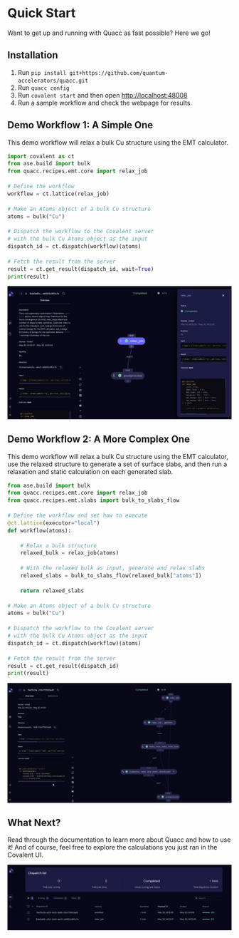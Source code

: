 # Quick Start

Want to get up and running with Quacc as fast possible? Here we go!

## Installation

1. Run `pip install git+https://github.com/quantum-accelerators/quacc.git`
2. Run `quacc config`
3. Run `covalent start` and then open [http://localhost:48008](http://localhost:48008)
4. Run a sample workflow and check the webpage for results

## Demo Workflow 1: A Simple One

This demo workflow will relax a bulk Cu structure using the EMT calculator.

```python
import covalent as ct
from ase.build import bulk
from quacc.recipes.emt.core import relax_job

# Define the workflow
workflow = ct.lattice(relax_job)

# Make an Atoms object of a bulk Cu structure
atoms = bulk("Cu")

# Dispatch the workflow to the Covalent server
# with the bulk Cu Atoms object as the input
dispatch_id = ct.dispatch(workflow)(atoms)

# Fetch the result from the server
result = ct.get_result(dispatch_id, wait=True)
print(result)
```

![Covalent UI](../_static/start/start1.jpg)

## Demo Workflow 2: A More Complex One

This demo workflow will relax a bulk Cu structure using the EMT calculator, use the relaxed structure to generate a set of surface slabs, and then run a relaxation and static calculation on each generated slab.

```python
from ase.build import bulk
from quacc.recipes.emt.core import relax_job
from quacc.recipes.emt.slabs import bulk_to_slabs_flow

# Define the workflow and set how to execute
@ct.lattice(executor="local")
def workflow(atoms):

    # Relax a bulk structure
    relaxed_bulk = relax_job(atoms)

    # With the relaxed bulk as input, generate and relax slabs
    relaxed_slabs = bulk_to_slabs_flow(relaxed_bulk["atoms"])

    return relaxed_slabs

# Make an Atoms object of a bulk Cu structure
atoms = bulk("Cu")

# Dispatch the workflow to the Covalent server
# with the bulk Cu Atoms object as the input
dispatch_id = ct.dispatch(workflow)(atoms)

# Fetch the result from the server
result = ct.get_result(dispatch_id)
print(result)
```

![Covalent UI](../_static/start/start2.gif)

## What Next?

Read through the documentation to learn more about Quacc and how to use it! And of course, feel free to explore the calculations you just ran in the Covalent UI.

![Covalent UI](../_static/start/ui.jpg)
